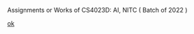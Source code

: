 Assignments or Works of CS4023D: AI, NITC ( Batch of 2022 )

[ok](https://github.com/soujanyanmbri/ai_assigment)

